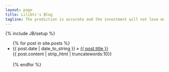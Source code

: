 ```yaml
---
layout: page
title: Lilibtc's Blog
tagline: The prediction is accurate and the investment will not lose money
---
```

{% include JB/setup %}


<ul class="posts">
  {% for post in site.posts %}
    <li><span>{{ post.date | date_to_string }}</span> &raquo; <a href="{{ BASE_PATH }}{{ post.url }}">{{ post.title }}</a></li>
    {{ post.content | strip_html | truncatewords:10}}
    <br>
    <br>
  {% endfor %}
</ul>

